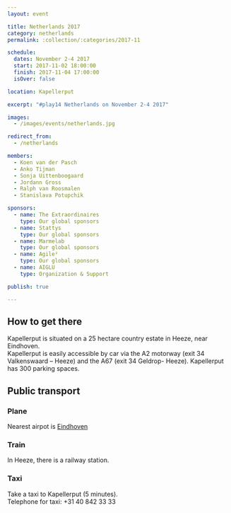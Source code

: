```yaml
---
layout: event

title: Netherlands 2017
category: netherlands
permalink: :collection/:categories/2017-11

schedule:
  dates: November 2-4 2017
  start: 2017-11-02 18:00:00
  finish: 2017-11-04 17:00:00
  isOver: false

location: Kapellerput

excerpt: "#play14 Netherlands on November 2-4 2017"

images:
  - /images/events/netherlands.jpg

redirect_from:
  - /netherlands

members:
  - Koen van der Pasch
  - Anko Tijman
  - Sonja Uittenboogaard
  - Jordann Gross
  - Ralph van Roosmalen
  - Stanislava Potupchik

sponsors:
  - name: The Extraordinaires
    type: Our global sponsors
  - name: Stattys
    type: Our global sponsors
  - name: Marmelab
    type: Our global sponsors
  - name: Agile²
    type: Our global sponsors
  - name: AIGLU
    type: Organization & Support

publish: true

---
```


## How to get there

Kapellerput is situated on a 25 hectare country estate in Heeze, near Eindhoven.  
Kapellerput is easily accessible by car via the A2 motorway (exit 34 Valkenswaard – Heeze) and the A67 (exit 34 Geldrop- Heeze). Kapellerput has 300 parking spaces.  

## Public transport

### <i class='fa fa-plane fa-2x fa-fw'></i> Plane

Nearest airpot is [Eindhoven](https://www.eindhovenairport.nl/en)

### <i class='fa fa-train fa-2x fa-fw'></i> Train

In Heeze, there is a railway station. 

### <i class='fa fa-taxi fa-2x fa-fw'></i> Taxi

Take a taxi to Kapellerput (5 minutes).  
Telephone for taxi: +31 40 842 33 33  
